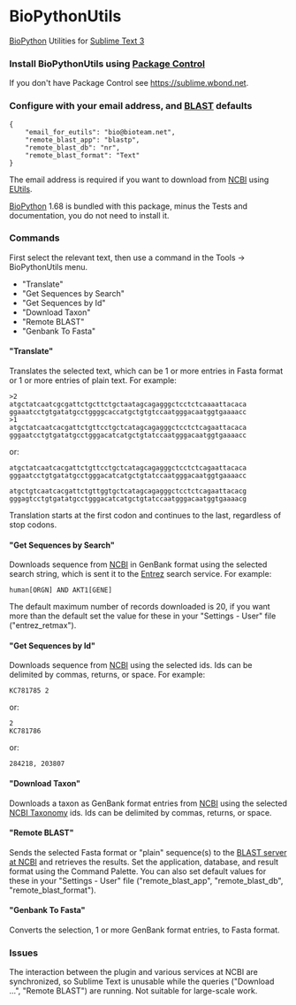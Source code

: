 BioPythonUtils
==============

[BioPython](http://biopython.org) Utilities for [Sublime Text 3](http://www.sublimetext.com/3)

### Install BioPythonUtils using [Package Control](https://sublime.wbond.net)

If you don't have Package Control see https://sublime.wbond.net.

### Configure with your email address, and [BLAST](http://blast.ncbi.nlm.nih.gov/Blast.cgi) defaults

~~~~
{
    "email_for_eutils": "bio@bioteam.net",
    "remote_blast_app": "blastp",
    "remote_blast_db": "nr",
    "remote_blast_format": "Text"
}
~~~~

The email address is required if you want to download from [NCBI](http://www.ncbi.nlm.nih.gov)
using [EUtils](http://www.ncbi.nlm.nih.gov/books/NBK25500).

[BioPython](http://biopython.org) 1.68 is bundled with this package, minus the Tests and
documentation, you do not need to install it.

### Commands

First select the relevant text, then use a command in the Tools -> BioPythonUtils menu.


* "Translate"
* "Get Sequences by Search"
* "Get Sequences by Id"
* "Download Taxon"
* "Remote BLAST"
* "Genbank To Fasta"

#### "Translate"

Translates the selected text, which can be 1 or more entries in Fasta format or 1 or more
entries of plain text. For example:
~~~~
>2
atgctatcaatcgcgattctgcttctgctaatagcagagggctcctctcaaaattacaca
ggaaatcctgtgatatgcctggggcaccatgctgtgtccaatgggacaatggtgaaaacc
>1
atgctatcaatcacgattctgttcctgctcatagcagagggctcctctcagaattacaca
gggaatcctgtgatatgcctgggacatcatgctgtatccaatgggacaatggtgaaaacc
~~~~
or:
~~~~
atgctatcaatcacgattctgttcctgctcatagcagagggctcctctcagaattacaca
gggaatcctgtgatatgcctgggacatcatgctgtatccaatgggacaatggtgaaaacc

atgctgtcaatcacgattctgttggtgctcatagcagagggctcctctcagaattacacg
gggagtcctgtgatatgcctgggacatcatgctgtatccaatgggacaatggtgaaaacg
~~~~
Translation starts at the first codon and continues to the last, regardless of stop codons.

#### "Get Sequences by Search"

Downloads sequence from [NCBI](http://www.ncbi.nlm.nih.gov) in GenBank format using the
selected search string, which is sent it to the [Entrez](https://www.ncbi.nlm.nih.gov/books/NBK184582/) search service.
For example:
~~~~
human[ORGN] AND AKT1[GENE]
~~~~

The default maximum number of records downloaded is 20, if you want more than the default set
the value for these in your "Settings - User" file ("entrez_retmax").

#### "Get Sequences by Id"

Downloads sequence from [NCBI](http://www.ncbi.nlm.nih.gov) using the selected ids. Ids can be delimited by commas,
returns, or space. For example:
~~~~
KC781785 2
~~~~
or:
~~~~
2
KC781786
~~~~
or:
~~~~
284218, 203807
~~~~

#### "Download Taxon"

Downloads a taxon as GenBank format entries from [NCBI](http://www.ncbi.nlm.nih.gov) using the selected
[NCBI Taxonomy](http://www.ncbi.nlm.nih.gov/taxonomy) ids. Ids can be delimited by commas, returns, or space.

#### "Remote BLAST"

Sends the selected Fasta format or "plain" sequence(s) to the [BLAST server at NCBI](http://blast.ncbi.nlm.nih.gov/Blast.cgi) and retrieves the results. Set the application, database, and result format using the Command Palette. You can also set default values for these in your "Settings - User" file ("remote_blast_app", "remote_blast_db", "remote_blast_format").

#### "Genbank To Fasta"

Converts the selection, 1 or more GenBank format entries, to Fasta format.

### Issues

The interaction between the plugin and various services at NCBI are  synchronized, so Sublime Text is
unusable while the queries ("Download ...", "Remote BLAST") are running. Not suitable for large-scale work.

